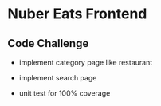 # Nuber Eats Frontend

## Code Challenge

- implement category page like restaurant
- implement search page

- unit test for 100% coverage
